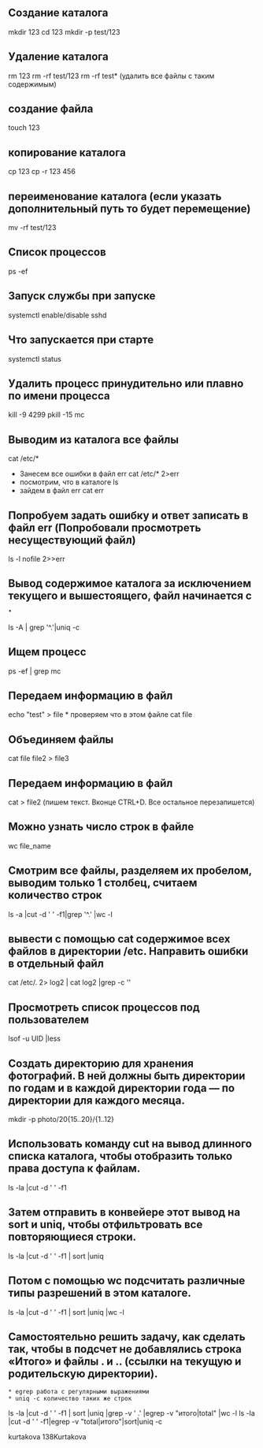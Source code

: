 ## Создание каталога

mkdir 123
cd 123
mkdir -p test/123

## Удаление каталога

rm 123
rm -rf test/123
rm -rf test\* (удалить все файлы с таким содержимым)

## создание файла

touch 123

## копирование каталога

cp 123
cp -r 123 456

## переименование каталога (если указать дополнительный путь то будет перемещение)

mv -rf test/123

## Список процессов

ps -ef

## Запуск службы при запуске

systemctl enable/disable sshd

## Что запускается при старте

systemctl status

## Удалить процесc принудительно или плавно по имени процесса

kill -9 4299
pkill -15 mc

## Выводим из каталога все файлы

cat /etc/\*

- Занесем все ошибки в файл err
  cat /etc/\* 2>err
- посмотрим, что в каталоге
  ls
- зайдем в файл err
  cat err

## Попробуем задать ошибку и ответ записать в файл err (Попробовали просмотреть несуществующий файл)

ls -l nofile 2>>err

## Вывод содержимое каталога за исключением текущего и вышестоящего, файл начинается с .

ls -A | grep '^\.'|uniq -c

## Ищем процесс

ps -ef | grep mc

## Передаем информацию в файл

echo "test" > file \* проверяем что в этом файле
cat file

## Объединяем файлы

cat file file2 > file3

## Передаем информацию в файл

cat > file2
(пишем текст. Вконце CTRL+D. Все остальное перезапишется)

## Можно узнать число строк в файле

wc file_name

## Смотрим все файлы, разделяем их пробелом, выводим только 1 столбец, считаем количество строк

ls -a |cut -d ' ' -f1|grep '^.' |wc -l

## вывести с помощью cat содержимое всех файлов в директории /etc. Направить ошибки в отдельный файл

cat /etc/. 2> log2 | cat log2 |grep -c ''

## Просмотреть список процессов под пользователем

lsof -u UID |less

## Cоздать директорию для хранения фотографий. В ней должны быть директории по годам и в каждой директории года — по директории для каждого месяца.

mkdir -p photo/20{15..20}/{1..12}

## Использовать команду cut на вывод длинного списка каталога, чтобы отобразить только права доступа к файлам.

ls -la |cut -d ' ' -f1

## Затем отправить в конвейере этот вывод на sort и uniq, чтобы отфильтровать все повторяющиеся строки.

ls -la |cut -d ' ' -f1 | sort |uniq

## Потом с помощью wc подсчитать различные типы разрешений в этом каталоге.

ls -la |cut -d ' ' -f1 | sort |uniq |wc -l

## Самостоятельно решить задачу, как сделать так, чтобы в подсчет не добавлялись строка «Итого» и файлы . и .. (ссылки на текущую и родительскую директории).

    * egrep работа с регулярными выражениями
    * uniq -c количество таких же строк

ls -la |cut -d ' ' -f1 | sort |uniq |grep -v ' .' |egrep -v "итого|total" |wc -l
ls -la |cut -d ' ' -f1|egrep -v "total|итого"|sort|uniq -c

kurtakova
138Kurtakova
